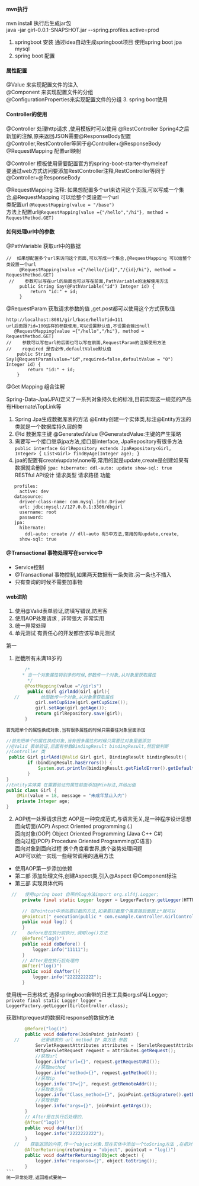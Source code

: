 #### mvn执行
mvn install 执行后生成jar包  
java -jar girl-0.0.1-SNAPSHOT.jar --spring.profiles.active=prod
1. springboot 安装  通过idea自动生成springboot项目
使用spring boot jpa  mysql
2. spring boot 配置
#### 属性配置
@Value 来实现配置文件的注入  
@Component 来实现配置文件的分组  
@ConfigurationProperties来实现配置文件的分组 
3. spring boot使用
#### Controller的使用  

@Controller 处理http请求 ,使用模板时可以使用 
@RestController Spring4之后新加的注解,原来返回JSON需要@ResponseBody配置@Controller,RestController等同于@Controller+@ResponseBody  
@RequestMapping 配置url映射

@Controller 模板使用需要配置官方的spring-boot-starter-thymeleaf  
要通过web方式访问要添加RestController注释,RestController等同于@Controller+@ResponseBody

@RequestMapping 注释:
如果想配置多个url来访问这个页面,可以写成一个集合,@RequestMapping 可以给整个类设置一个url  
类配置url `@RequestMapping(value = "/base")`  
方法上配置url`@RequestMapping(value ={"/hello","/hi"}, method = RequestMethod.GET)` 

#### 如何处理url中的参数
@PathVariable 获取url中的数据  
```
//  如果想配置多个url来访问这个页面,可以写成一个集合,@RequestMapping 可以给整个类设置一个url
     @RequestMapping(value ={"/hello/{id}","/{id}/hi"}, method = RequestMethod.GET)
 //    参数可以写在url的后面也可以写在前面,PathVariable的注解使用方法
     public String Say(@PathVariable("id") Integer id) {
         return "id:" + id;
     }
```
@RequestParam 获取请求参数的值  ,get.post都可以使用这个方式获取值
```
http://localhost:8081/girl/base/hello?id=111
url后面跟?id=100这样的参数使用,可以设置默认值,不设置会输出null
   @RequestMapping(value ={"/hello","/hi"}, method = RequestMethod.GET)
//    参数可以写在url的后面也可以写在前面,RequestParam的注解使用方法
//    required 是否必传,defaultValue默认值
    public String Say(@RequestParam(value="id",required=false,defaultValue = "0") Integer id) {
        return "id:" + id;
    }
```
@Get Mapping 组合注解   

Spring-Data-Jpa(JPA)定义了一系列对象持久化的标准,目前实现这一规范的产品有Hibernate\TopLink等  
1. Spring Jpa生成数据库表的方法 @Entity创建一个实体类,标注@Entity方法的类就是一个数据库持久层的类
2. @Id 数据库主键  @GeneratedValue @GeneratedValue:主键的产生策略
3. 需要写一个接口继承jpa方法,接口是interface, JpaRepository有很多方法 
`public interface GirlRepository extends JpaRepository<Girl, Integer> {
      List<Girl> findByAge(Integer age);
 }`
 4. jpa的配置有create\update\none等,常用的就是update,create是创建如果有数据就会删掉
 `jpa:
      hibernate:
        ddl-auto: update
      show-sql: true`
RESTful APi设计
请求类型 请求路径 功能

```spring:
   profiles:
     active: dev
   datasource:
     driver-class-name: com.mysql.jdbc.Driver
     url: jdbc:mysql://127.0.0.1:3306/dbgirl
     username: root
     password:
   jpa:
     hibernate:
       ddl-auto: create // dll-auto 有5中方法,常用的有update,create,
     show-sql: true
```
#### @Transactional 事物处理写在service中
* Service控制
* @Transactional 事物控制,如果两天数据有一条失败.另一条也不插入
* 只有查询的时候不需要加事物
 
 
 #### web进阶
 1. 使用@Valid表单验证,防填写错误,防黑客
 2. 使用AOP处理请求 , 非常强大 非常实用
 3. 统一异常处理
 4. 单元测试 有责任心的开发都应该写单元测试
 
 第一 
 1. 拦截所有未满18岁的
 ```java
        /*
       * 当一个对象属性特别多的时候,参数传一个对象,从对象里获取属性
         */
        @PostMapping(value ="/girls")
         public Girl girlAdd(Girl girl){
    //        给函数传一个对象,从对象里获取属性
            girl.setCupSize(girl.getCupSize());
            girl.setAge(girl.getAge());
            return girlRepository.save(girl);
        }
        
首先把单个的属性换成对象,当有很多属性的时候只需要往对象里面添加
```
```java
//首先把单个的属性换成对象,当有很多属性的时候只需要往对象里面添加  
//@Valid 表单验证,后面有参数BindingResult bindingResult,然后做判断
//Controller 类
 public Girl girlAdd(@Valid Girl girl, BindingResult bindingResult){
        if (bindingResult.hasErrors()) {
            System.out.println(bindingResult.getFieldError().getDefaultMessage());
        }
}
//Entity实体类 在需要验证的属性前面添加@Min标注,并给出值
public class Girl {
    @Min(value = 18, message = "未成年禁止入内")
    private Integer age;
}
```
2. AOP统一处理请求日志
AOP是一种变成范式,与语言无关,是一种程序设计思想  
面向切面(AOP) Aspect Oriented programming (.)  
面向对象(OOP) Object Oriented Programming (Java C++ C#)  
面向过程(POP) Procedure Oriented Programming(C语言)  
面向对象到面向过程 换个角度看世界,换个姿势处理问题  
AOP可以统一实现一些经常调用的通用方法
- 使用AOP第一步添加依赖  
- 第二部 添加处理文件,创建Aspect类,引入@Aspect @Component标注 
-  第三部 实现具体代码
  ```java
    //   使用spring boot 自带的log方法import org.slf4j.Logger;
        private final static Logger logger = LoggerFactory.getLogger(HTTPAspect.class);
    
        // 在Pointcut中添加要拦截的方法,如果要拦截整个类直接后面跟上*就可以
        @Pointcut(" execution(public * com.example.Controller.GirlController.girlList(..))")
        public void log() {
        }
    //    Before是在执行前执行,调用log()方法
        @Before("log()")
        public void doBefore() {
            logger.info("11111");
        }
        // After是在执行后处理的
        @After("log()")
        public void doAfter(){
            logger.info("2222222222");
        }
```
使用统一日志格式 选择springboot自带的日志工具类org.slf4j.Logger;  
 `private final static Logger logger = LoggerFactory.getLogger(GirlController.class);`
 
 获取httprequest的数据和response的数据方法
 ````java
        @Before("log()")
        public void doBefore(JoinPoint joinPoint) {
    //        记录请求的 url method IP 类方法 参数
            ServletRequestAttributes attributes = (ServletRequestAttributes) RequestContextHolder.getRequestAttributes();
            HttpServletRequest request = attributes.getRequest();
            //获取url
            logger.info("url={}", request.getRequestURI());
            //获取method
            logger.info("method={}", request.getMethod());
            //获取ip
            logger.info("IP={}", request.getRemoteAddr());
            //获取类方法
            logger.info("Class_method={}", joinPoint.getSignature().getDeclaringTypeName() + "." + joinPoint.getSignature().getName());
            //获取参数
            logger.info("args={}", joinPoint.getArgs());
        }
        // After是在执行后处理的,
        @After("log()")
        public void doAfter(){
            logger.info("2222222222");
        }
    //    获取返回的内容,传一个object对象.现在实体中添加一个toString方法 ,在把对象调用toString方法
        @AfterReturning(returning = "object", pointcut = "log()")
        public void doAfterReturning(Object object) {
            logger.info("response={}", object.toString());
        }
 ```
 统一异常处理,返回格式要统一
 